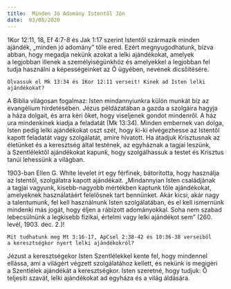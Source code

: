 ```yaml
---
title:  Minden Jó Adomány Istentől Jön
date:  03/08/2020
---
```


1Kor 12:11, 18, Ef 4:7-8 és Jak 1:17 szerint Istentől származik minden ajándék, „minden jó adomány” tőle ered. Ezért megnyugodhatunk, bízva abban, hogy megadja nekünk azokat a lelki ajándékokat, amelyek a legjobban illenek a személyiségünkhöz és amelyekkel a legjobban fel tudja használni a képességeinket az Ő ügyében, nevének dicsőítésére. 

`Olvassuk el Mk 13:34 és 1Kor 12:11 verseit! Kinek ad Isten lelki ajándékokat?`

A Biblia világosan fogalmaz: Isten mindannyiunkra külön munkát bíz az evangélium hirdetésében. Jézus példázatában a gazda a szolgáira hagyja a háza dolgait, és arra kéri őket, hogy viseljenek gondot mindenről. A ház ura mindenkinek kiadja a feladatát (Mk 13:34). Minden embernek van dolga, Isten pedig lelki ajándékokat oszt szét, hogy ki-ki elvégezhesse az Istentől kapott feladatát vagy szolgálatát, amire hívatott. Ha átadjuk Krisztusnak az életünket és a keresztség által testének, az egyháznak a tagjai leszünk, a Szentlélektől ajándékokat kapunk, hogy szolgálhassuk a testet és Krisztus tanúi lehessünk a világban.

1903-ban Ellen G. White levelet írt egy férfinek, bátorította, hogy használja az Istentől, szolgálatra kapott ajándékait. „Mindannyian Isten családjának a tagjai vagyunk, kisebb-nagyobb mértékben kaptunk tőle ajándékokat, amelyeknek használatáért felelősnek tart bennünket. Akár kicsi, akár nagy a talentumunk, fel kell használnunk Isten szolgálatában, és el kell ismernünk mindenki más jogát, hogy éljen a rábízott adományokkal. Soha nem szabad lebecsülnünk a legkisebb fizikai, értelmi vagy lelki ajándékot sem” (260. levél, 1903. dec. 2.)!

`Mit tudhatunk meg Mt 3:16-17, ApCsel 2:38-42 és 10:36-38 verseiből a keresztségkor nyert lelki ajándékokról?`

Jézust a keresztségekor Isten Szentlélekkel kente fel, hogy mindennel ellássa, ami a világért végzett szolgálatához kellett, és nekünk is megígéri a Szentlélek ajándékát a keresztségkor. Isten szeretné, hogy tudjuk: Ő teljesíti szavát, lelki ajándékokat ad egyháza és a világ áldására.